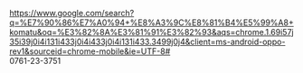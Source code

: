 https://www.google.com/search?q=%E7%90%86%E7%A0%94+%E8%A3%9C%E8%81%B4%E5%99%A8+komatu&oq=%E3%82%8A%E3%81%91%E3%82%93&aqs=chrome.1.69i57j35i39j0i4i131i433j0i4i433j0i4i131i433.3499j0j4&client=ms-android-oppo-rev1&sourceid=chrome-mobile&ie=UTF-8#  
0761-23-3751